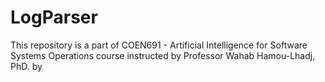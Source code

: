 # LogParser
This repository is a part of COEN691 - Artificial Intelligence for Software Systems Operations course instructed by Professor Wahab Hamou-Lhadj, PhD. by 
